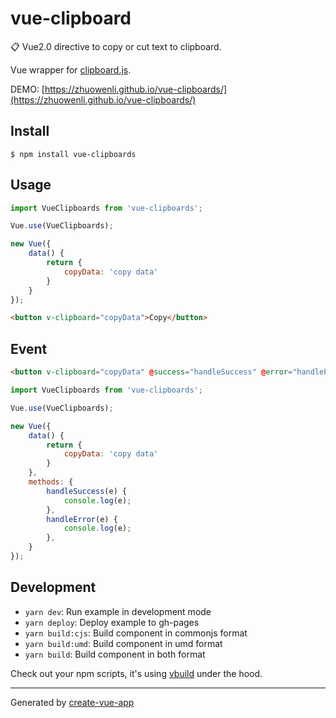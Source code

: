 # vue-clipboard

📋 Vue2.0 directive to copy or cut text to clipboard.

Vue wrapper for [clipboard.js](https://github.com/zenorocha/clipboard.js).

DEMO: [https://zhuowenli.github.io/vue-clipboards/](https://zhuowenli.github.io/vue-clipboards/)

## Install

```
$ npm install vue-clipboards
```

## Usage

```js
import VueClipboards from 'vue-clipboards';

Vue.use(VueClipboards);

new Vue({
    data() {
        return {
            copyData: 'copy data'
        }
    }
});
```

```html
<button v-clipboard="copyData">Copy</button>
```

## Event

```html
<button v-clipboard="copyData" @success="handleSuccess" @error="handleError">Copy</button>
```

```js
import VueClipboards from 'vue-clipboards';

Vue.use(VueClipboards);

new Vue({
    data() {
        return {
            copyData: 'copy data'
        }
    },
    methods: {
        handleSuccess(e) {
            console.log(e);
        },
        handleError(e) {
            console.log(e);
        },
    }
});
```

## Development

- `yarn dev`: Run example in development mode
- `yarn deploy`: Deploy example to gh-pages
- `yarn build:cjs`: Build component in commonjs format
- `yarn build:umd`: Build component in umd format
- `yarn build`: Build component in both format

Check out your npm scripts, it's using [vbuild](https://github.com/egoist/vbuild) under the hood.

---

Generated by [create-vue-app](https://github.com/egoist/create-vue-app)
